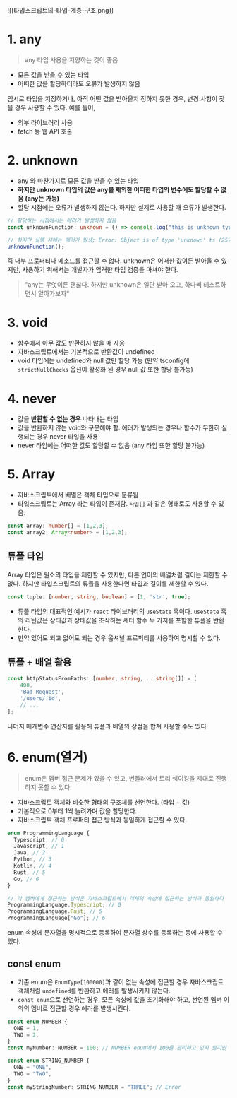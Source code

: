 ![[타입스크립트의-타입-계층-구조.png]]

# 1. any

> any 타입 사용을 지양하는 것이 좋음

- 모든 값을 받을 수 있는 타입
- 어떠한 값을 할당하더라도 오류가 발생하지 않음

임시로 타입을 지정하거나, 아직 어떤 값을 받아올지 정하지 못한 경우, 변경 사항이 잦을 경우 사용할 수 있다. 예를 들어,

- 외부 라이브러리 사용
- fetch 등 웹 API 호출

# 2. unknown

- any 와 마찬가지로 모든 값을 받을 수 있는 타입
- **하지만 unknown 타입의 값은 any를 제외한 어떠한 타입의 변수에도 할당할 수 없음 (any는 가능)**
- 할당 시점에는 오류가 발생하지 않는다. 하지만 실제로 사용할 때 오류가 발생한다.

```ts
// 할당하는 시점에서는 에러가 발생하지 않음
const unknownFunction: unknown = () => console.log("this is unknown type");

// 하지만 실행 시에는 에러가 발생; Error: Object is of type 'unknown'.ts (2571)
unknownFunction();
```

즉 내부 프로퍼티나 메소드를 접근할 수 없다. unknown은 어떠한 값이든 받아올 수 있지만, 사용하기 위해서는 개발자가 엄격한 타입 검증을 마쳐야 한다.

> "any는 무엇이든 괜찮다. 하지만 unknown은 일단 받아 오고, 하나씩 테스트하면서 알아가보자"

# 3. void

- 함수에서 아무 값도 반환하지 않을 때 사용
- 자바스크립트에서는 기본적으로 반환값이 undefined
- void 타입에는 undefined와 null 값만 할당 가능 (만약 tsconfig에 `strictNullChecks` 옵션이 활성화 된 경우 null 값 또한 할당 불가능)

# 4. never

- 값을 **반환할 수 없는 경우** 나타내는 타입
- 값을 반환하지 않는 void와 구분해야 함. 에러가 발생되는 경우나 함수가 무한히 실행되는 경우 never 타입을 사용
- never 타입에는 어떠한 값도 할당할 수 없음 (any 타입 또한 할당 불가능)

# 5. Array

- 자바스크립트에서 배열은 객체 타입으로 분류됨
- 타입스크립트는 Array 라는 타입이 존재함. `타입[]` 과 같은 형태로도 사용할 수 있음.

```ts
const array: number[] = [1,2,3];
const array2: Array<number> = [1,2,3];
```

## 튜플 타입

Array 타입은 원소의 타입을 제한할 수 있지만, 다른 언어의 배열처럼 길이는 제한할 수 없다. 하지만 타입스크립트의 튜플을 사용한다면 타입과 길이를 제한할 수 있다.

```ts
const tuple: [number, string, boolean] = [1, 'str', true];
```

- 튜플 타입의 대표적인 예시가 `react` 라이브러리의 `useState` 훅이다. `useState` 훅의 리턴값은 상태값과 상태값을 조작하는 세터 함수 두 가지를 포함한 튜플을 반환한다.
- 만약 있어도 되고 없어도 되는 경우 옵셔널 프로퍼티를 사용하여 명시할 수 있다.

## 튜플 + 배열 활용

```ts
const httpStatusFromPaths: [number, string, ...string[]] = [
	400,
	'Bad Request',
	'/users/:id',
	// ...
];
```

나머지 매개변수 연산자를 활용해 튜플과 배열의 장점을 합쳐 사용할 수도 있다.

# 6. enum(열거)

> enum은 멤버 접근 문제가 있을 수 있고, 번들러에서 트리 쉐이킹을 제대로 진행하지 못할 수 있다.

- 자바스크립트 객체와 비슷한 형태의 구조체를 선언한다. (타입 + 값)
- 기본적으로 0부터 1씩 늘려가며 값을 할당한다.
- 자바스크립트 객체 프로퍼티 접근 방식과 동일하게 접근할 수 있다.

```ts
enum ProgrammingLanguage {
  Typescript, // 0
  Javascript, // 1
  Java, // 2
  Python, // 3
  Kotlin, // 4
  Rust, // 5
  Go, // 6
}

// 각 멤버에게 접근하는 방식은 자바스크립트에서 객체의 속성에 접근하는 방식과 동일하다
ProgrammingLanguage.Typescript; // 0
ProgrammingLanguage.Rust; // 5
ProgrammingLanguage["Go"]; // 6
```

enum 속성에 문자열을 명시적으로 등록하여 문자열 상수를 등록하는 등에 사용할 수 있다.

## const enum

- 기존 enum은 `EnumType[100000]`과 같이 없는 속성에 접근할 경우 자바스크립트 객체처럼 `undefined`를 반환하고 에러를 발생시키지 않는다.
- `const enum`으로 선언하는 경우, 모든 속성에 값을 초기화해야 하고, 선언된 멤버 이외의 멤버로 접근할 경우 에러를 발생시킨다.

```ts
const enum NUMBER {
  ONE = 1,
  TWO = 2,
}
const myNumber: NUMBER = 100; // NUMBER enum에서 100을 관리하고 있지 않지만 이는 에러를 발생시키지 않는다

const enum STRING_NUMBER {
  ONE = "ONE",
  TWO = "TWO",
}
const myStringNumber: STRING_NUMBER = "THREE"; // Error
```